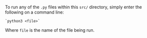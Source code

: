 To run any of the `.py` files within this `src/` directory, simply enter the following on a command line:

	`python3 <file>`

Where `file` is the name of the file being run.
